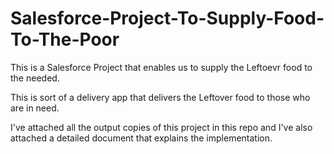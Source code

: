 # Salesforce-Project-To-Supply-Food-To-The-Poor
This is a Salesforce Project that enables us to supply the Leftoevr food to the needed.

This is sort of a delivery app that delivers the Leftover food to those who are in need.

I've attached all the output copies of this project in this repo and I've also attached a detailed document that explains the implementation.
